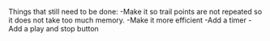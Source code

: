 Things that still need to be done:
-Make it so trail points are not repeated so it does not take too much memory. 
-Make it more efficient
-Add a timer
-Add a play and stop button

